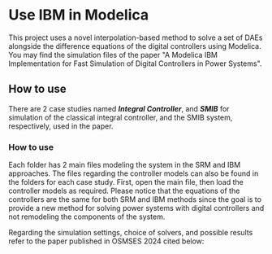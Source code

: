 # Use IBM in Modelica

This project uses a novel interpolation-based method to solve a set of DAEs alongside the difference equations of the digital controllers using Modelica. You may find the simulation files of the paper "A Modelica IBM Implementation for Fast Simulation of Digital Controllers in Power Systems".

## How to use
There are 2 case studies named __*Integral Controller*__, and __*SMIB*__ for simulation of the classical integral controller, and the SMIB system, respectively, used in the paper.

### How to use

Each folder has 2 main files modeling the system in the SRM and IBM approaches. The files regarding the controller models can also be found in the folders for each case study. First, open the main file, then load the controller models as required. Please notice that the equations of the controllers are the same for both SRM and IBM methods since the goal is to provide a new method for solving power systems with digital controllers and not remodeling the components of the system.

Regarding the simulation settings, choice of solvers, and possible results refer to the paper published in OSMSES 2024 cited below:

